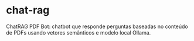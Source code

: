 # chat-rag
ChatRAG PDF Bot: chatbot que responde perguntas baseadas no conteúdo de PDFs usando vetores semânticos e modelo local Ollama.
